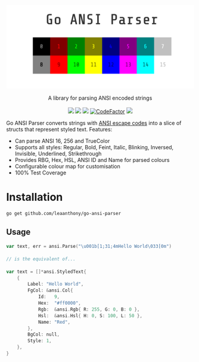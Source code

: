 
<p align="center" style="text-align: center">
   <img src="logo.png"><br/>
</p>
<p align="center">
   A library for parsing ANSI encoded strings<br/><br/>
   <a href="https://github.com/leaanthony/go-ansi-parser/blob/master/LICENSE"><img src="https://img.shields.io/badge/License-MIT-blue.svg"></a>
   <a href="https://goreportcard.com/report/github.com/leaanthony/go-ansi-parser"><img src="https://goreportcard.com/badge/github.com/leaanthony/go-ansi-parser"/></a>
   <a href="http://godoc.org/github.com/leaanthony/go-ansi-parser"><img src="https://img.shields.io/badge/godoc-reference-blue.svg"/></a>
   <a href="https://github.com/leaanthony/go-ansi-parser/issues"><img src="https://img.shields.io/badge/contributions-welcome-brightgreen.svg?style=flat" alt="CodeFactor" /></a>
   <a href="https://app.fossa.io/projects/git%2Bgithub.com%2Fleaanthony%2Fgo-ansi-parser?ref=badge_shield" alt="FOSSA Status"><img src="https://app.fossa.io/api/projects/git%2Bgithub.com%2Fleaanthony%2Fgo-ansi-parser.svg?type=shield"/></a>
</p>

Go ANSI Parser converts strings with [ANSI escape codes](https://en.wikipedia.org/wiki/ANSI_escape_code)
into a slice of structs that represent styled text. Features:

  * Can parse ANSI 16, 256 and TrueColor
  * Supports all styles: Regular, Bold, Feint, Italic, Blinking, Inversed, Invisible, Underlined, Strikethrough
  * Provides RBG, Hex, HSL, ANSI ID and Name for parsed colours
  * Configurable colour map for customisation
  * 100% Test Coverage

# Installation
```shell
go get github.com/leaanthony/go-ansi-parser
```

## Usage

```go
var text, err = ansi.Parse("\u001b[1;31;4mHello World\033[0m")

// is the equivalent of...

var text = []*ansi.StyledText{
    {
        Label: "Hello World",
        FgCol: &ansi.Col{
            Id:   9,
            Hex:  "#ff0000",
            Rgb:  &ansi.Rgb{ R: 255, G: 0, B: 0 },
            Hsl:  &ansi.Hsl{ H: 0, S: 100, L: 50 },
            Name: "Red",
        },
        BgCol: null,
        Style: 1,
    },
}
```

